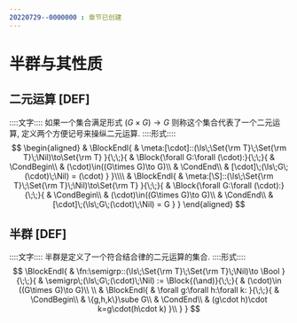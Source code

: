 ```yaml
---
20220729--0000000 : 章节已创建
---
```

# 半群与其性质
## 二元运算 [DEF]
::::文字::::
如果一个集合满足形式 $(G\times G)\to G$ 则称这个集合代表了一个二元运算, 定义两个方便记号来操纵二元运算. 
::::形式::::
$$
\begin{aligned}
& \BlockEndl{
    & \meta:[\cdot]::(\ls\;\Set{\rm T}\;\Set{\rm T}\;\Nil)\to\Set{\rm T}
}{\;\;}{
    & \Block{\forall G:\forall (\cdot):}{\;\;}{
        & \CondBegin\\
        & (\cdot)\in((G\times G)\to G)\\
        & \CondEnd\\
        & [\cdot]\;(\ls\;G\;(\cdot)\;\Nil) = (\cdot)
    }
}\\\\
& \BlockEndl{
    & \meta:[\S]::(\ls\;\Set{\rm T}\;\Set{\rm T}\;\Nil)\to\Set{\rm T}
}{\;\;}{
    & \Block{\forall G:\forall (\cdot):}{\;\;}{
        & \CondBegin\\
        & (\cdot)\in((G\times G)\to G)\\
        & \CondEnd\\
        & [\cdot]\;(\ls\;G\;(\cdot)\;\Nil) = G
    }
}
\end{aligned}
$$


## 半群 [DEF]
::::文字::::
半群是定义了一个符合结合律的二元运算的集合. 
::::形式::::
$$
\BlockEndl{
    & \fn:\semigrp::(\ls\;\Set{\rm T}\;\Set{\rm T}\;\Nil)\to \Bool
}{\;\;}{
    & \semigrp\;(\ls\;G\;(\cdot)\;\Nil)
    := \Block{(\and)}{\;\;}{
        & (\cdot)\in ((G\times G)\to G)\\
        \\
        & \BlockEndl{
            & \forall g:\forall h:\forall k:
        }{\;\;}{
            & \CondBegin\\
            & \{g,h,k\}\sube G\\
            & \CondEnd\\
            & (g\cdot h)\cdot k=g\cdot(h\cdot k)
        }\\
    }
}
$$
